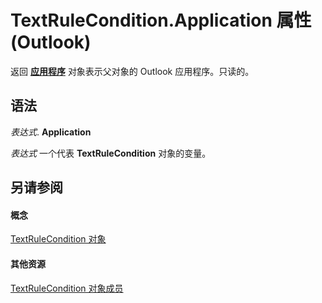 
# TextRuleCondition.Application 属性 (Outlook)

返回 **[应用程序](797003e7-ecd1-eccb-eaaf-32d6ddde8348.md)** 对象表示父对象的 Outlook 应用程序。只读的。


## 语法

 _表达式_. **Application**

 _表达式_ 一个代表 **TextRuleCondition** 对象的变量。


## 另请参阅


#### 概念


[TextRuleCondition 对象](87e9ca00-7577-02c2-fb6f-a5dc2054ad8b.md)
#### 其他资源


[TextRuleCondition 对象成员](8430e335-3067-95b7-40dd-2bc5df5ee0fe.md)